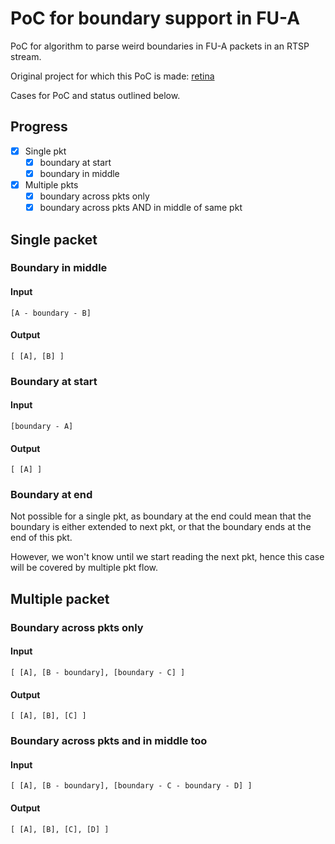 # PoC for boundary support in FU-A

PoC for algorithm to parse weird boundaries in FU-A packets in an RTSP stream.

Original project for which this PoC is made: [retina](https://github.com/scottlamb/retina)

Cases for PoC and status outlined below.

## Progress

- [x] Single pkt
    - [x] boundary at start
    - [x] boundary in middle
- [x] Multiple pkts
    - [x] boundary across pkts only
    - [x] boundary across pkts AND in middle of same pkt

## Single packet

### Boundary in middle

#### Input

```
[A - boundary - B]
```

#### Output

```
[ [A], [B] ]
```

### Boundary at start

#### Input

```
[boundary - A]
```

#### Output

```
[ [A] ]
```

### Boundary at end

Not possible for a single pkt, as boundary at the end could mean that the
boundary is either extended to next pkt, or that the boundary ends at the end
of this pkt.

However, we won't know until we start reading the next pkt, hence
this case will be covered by multiple pkt flow.

## Multiple packet

### Boundary across pkts only

#### Input

```
[ [A], [B - boundary], [boundary - C] ]
```

#### Output

```
[ [A], [B], [C] ]
```

### Boundary across pkts and in middle too

#### Input

```
[ [A], [B - boundary], [boundary - C - boundary - D] ]
```

#### Output

```
[ [A], [B], [C], [D] ]
```
